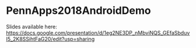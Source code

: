 # PennApps2018AndroidDemo

Slides available here: https://docs.google.com/presentation/d/1eg2NE3DP_nMbviNQS_GEfaSbduvI5_2K8SSihtFaG20/edit?usp=sharing
